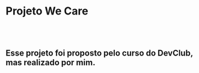 <h1>Projeto We Care</h1>
<br>
<br>
<h2>Esse projeto foi proposto pelo curso do <a herf:"https://rodolfomori.com.br/devclub">DevClub</a>, mas realizado por mim.</h2>
